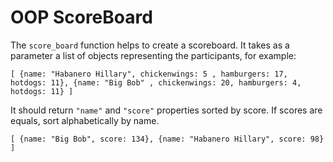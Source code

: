 # OOP ScoreBoard

The `score_board` function helps to create a scoreboard. It takes as a parameter a list of objects representing the participants, for example:

`[
  {name: "Habanero Hillary", chickenwings: 5 , hamburgers: 17, hotdogs: 11},
  {name: "Big Bob" , chickenwings: 20, hamburgers: 4, hotdogs: 11}
]`

It should return `"name"` and `"score"` properties sorted by score.
If scores are equals, sort alphabetically by name.

`[
  {name: "Big Bob", score: 134},
  {name: "Habanero Hillary", score: 98}
]`